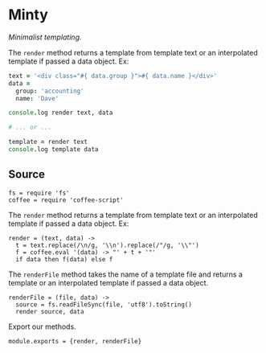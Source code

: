 Minty
=====

*Minimalist templating.*

The `render` method returns a template from template text or an 
interpolated template if passed a data object. Ex:

```coffeescript
text = '<div class="#{ data.group }">#{ data.name }</div>'
data =
  group: 'accounting'
  name: 'Dave'

console.log render text, data

# ... or ...

template = render text
console.log template data
```

## Source

    fs = require 'fs'
    coffee = require 'coffee-script'

The `render` method returns a template from template text or an 
interpolated template if passed a data object. Ex:

    render = (text, data) -> 
      t = text.replace(/\n/g, '\\n').replace(/"/g, '\\"')
      f = coffee.eval '(data) -> "' + t + '"'
      if data then f(data) else f

The `renderFile` method takes the name of a template file and returns a
template or an interpolated template if passed a data object.

    renderFile = (file, data) -> 
      source = fs.readFileSync(file, 'utf8').toString()
      render source, data

Export our methods.

    module.exports = {render, renderFile}
